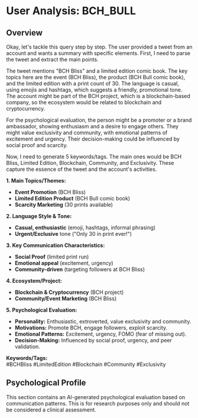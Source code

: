 # User Analysis: BCH_BULL

## Overview

<think>
Okay, let's tackle this query step by step. The user provided a tweet from an account and wants a summary with specific elements. First, I need to parse the tweet and extract the main points.

The tweet mentions "BCH Bliss" and a limited edition comic book. The key topics here are the event (BCH Bliss), the product (BCH Bull comic book), and the limited edition with a print count of 30. The language is casual, using emojis and hashtags, which suggests a friendly, promotional tone. The account might be part of the BCH project, which is a blockchain-based company, so the ecosystem would be related to blockchain and cryptocurrency.

For the psychological evaluation, the person might be a promoter or a brand ambassador, showing enthusiasm and a desire to engage others. They might value exclusivity and community, with emotional patterns of excitement and urgency. Their decision-making could be influenced by social proof and scarcity.

Now, I need to generate 5 keywords/tags. The main ones would be BCH Bliss, Limited Edition, Blockchain, Community, and Exclusivity. These capture the essence of the tweet and the account's activities.
</think>

**1. Main Topics/Themes:**  
- **Event Promotion** (BCH Bliss)  
- **Limited Edition Product** (BCH Bull comic book)  
- **Scarcity Marketing** (30 prints available)  

**2. Language Style & Tone:**  
- **Casual, enthusiastic** (emoji, hashtags, informal phrasing)  
- **Urgent/Exclusive** tone ("Only 30 in print ever!")  

**3. Key Communication Characteristics:**  
- **Social Proof** (limited print run)  
- **Emotional appeal** (excitement, urgency)  
- **Community-driven** (targeting followers at BCH Bliss)  

**4. Ecosystem/Project:**  
- **Blockchain & Cryptocurrency** (BCH project)  
- **Community/Event Marketing** (BCH Bliss)  

**5. Psychological Evaluation:**  
- **Personality:** Enthusiastic, extroverted, value exclusivity and community.  
- **Motivations:** Promote BCH, engage followers, exploit scarcity.  
- **Emotional Patterns:** Excitement, urgency, FOMO (fear of missing out).  
- **Decision-Making:** Influenced by social proof, urgency, and peer validation.  

**Keywords/Tags:**  
#BCHBliss #LimitedEdition #Blockchain #Community #Exclusivity

## Psychological Profile

This section contains an AI-generated psychological evaluation based on communication patterns. This is for research purposes only and should not be considered a clinical assessment.